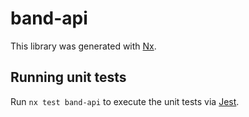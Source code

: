 # band-api

This library was generated with [Nx](https://nx.dev).

## Running unit tests

Run `nx test band-api` to execute the unit tests via [Jest](https://jestjs.io).
